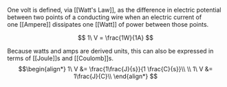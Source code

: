 One volt is defined, via [[Watt's Law]], as the difference in electric potential between two points of a conducting wire when an electric current of one [[Ampere]] dissipates one [[Watt]] of power between those points.

$$
1\ V = \frac{1W}{1A}
$$

Because watts and amps are derived units, this can also be expressed in terms of [[Joule]]s and [[Coulomb]]s.
$$\begin{align*}
1\ V &= \frac{1\frac{J}{s}}{1 \frac{C}{s}}\\
\\
1\ V &= 1\frac{J}{C}\\
\end{align*}
$$